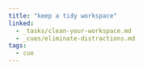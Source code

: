 ```yaml
---
title: "keep a tidy workspace"
linked:
  - _tasks/clean-your-workspace.md
  - _cues/eliminate-distractions.md
tags:
  - cue
---
```

